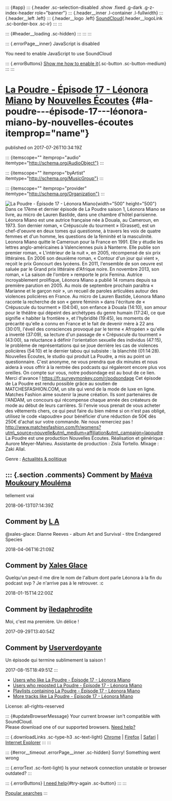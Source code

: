 ::: {#app}
::: {.header .sc-selection-disabled .show .fixed .g-dark .g-z-index-header role="banner"}
::: {.header__inner .l-container .l-fullwidth}
::: {.header__left .left}
::: {.header__logo .left}
[SoundCloud](/ "Home"){.header__logoLink .sc-border-box .sc-ir}
:::
:::

::: {#header__loading .sc-hidden}
:::
:::
:::

::: {.errorPage__inner}
JavaScript is disabled

You need to enable JavaScript to use SoundCloud

::: {.errorButtons}
[Show me how to enable it](http://www.enable-javascript.com/){.sc-button
.sc-button-medium}
:::
:::

[La Poudre - Épisode 17 - Léonora Miano](/nouvelles-ecoutes/la-poudre-episode-17-leonora-miano) by [Nouvelles Écoutes](/nouvelles-ecoutes) {#la-poudre---épisode-17---léonora-miano-by-nouvelles-écoutes itemprop="name"}
==========================================================================================================================================

published on 2017-07-26T10:34:19Z

::: {itemscope="" itemprop="audio" itemtype="http://schema.org/AudioObject"}
:::

::: {itemscope="" itemprop="byArtist" itemtype="http://schema.org/MusicGroup"}
:::

::: {itemscope="" itemprop="provider" itemtype="http://schema.org/Organization"}
:::

![La Poudre - Épisode 17 - Léonora
Miano](https://i1.sndcdn.com/artworks-000235249075-ivo7h8-t500x500.jpg){width="500"
height="500"} Dans ce 17ème et dernier épisode de La Poudre saison 1,
Léonora Miano se livre, au micro de Lauren Bastide, dans une chambre
d\'hôtel parisienne. Léonora Miano est une autrice française née à
Douala, au Cameroun, en 1973. Son dernier roman, « Crépuscule du
tourment » (Grasset), est un chef-d'oeuvre en deux tomes qui questionne,
à travers les voix de quatre femmes et d'un homme, les questions de la
féminité et la masculinité. Leonora Miano quitte le Cameroun pour la
France en 1991. Elle y étudie les lettres anglo-américaines à
Valenciennes puis à Nanterre. Elle publie son premier roman, «
L'intérieur de la nuit », en 2005, récompensé de six prix littéraires.
En 2006 son deuxième roman, « Contour d'un jour qui vient », reçoit le
prix Goncourt des lycéens. En 2011, l'ensemble de son oeuvre est saluée
par le Grand prix littéraire d\'Afrique noire. En novembre 2013, son
roman, « La saison de l'ombre » remporte le prix Femina. Autrice
incroyablement prolifique, Léonora Miano a publié 14 romans depuis sa
première parution en 2005. Au mois de septembre prochain paraîtra «
Marianne et le garçon noir », un recueil de paroles articulées autour
des violences policières en France. Au micro de Lauren Bastide, Léonora
Miano raconte la recherche de son « genre féminin » dans l'écriture de «
Crépuscule du tourment » (04:04), son enfance à Douala (14:10), son
amour pour le théâtre qui dépeint des archétypes du genre humain
(17:24), ce que signifie « habiter la frontière », et l'hybridité
(19:45), les moments de précarité qu'elle a connu en France et le fait
de devenir mère à 22 ans (30:01), l'éveil des consciences provoqué par
le terme « Afropéen » qu'elle a inventé (37:09), sa lecture d'un passage
de « Crépuscule du tourment » (43:00), sa reluctance à définir
l'orientation sexuelle des individus (47:15), le problème de
représentations qui se joue derrière les cas de violences policières
(54:10) et le dernier tabou qui subsiste : la blanchité (01:14:28).
Nouvelles Écoutes, le studio qui produit La Poudre, a mis au point un
questionnaire. C'est anonyme, ne vous prendra que dix minutes et nous
aidera à vous offrir à la rentrée des podcasts qui régaleront encore
plus vos oreilles. On compte sur vous, notre podsondage est au bout de
ce lien. Merci d'avance ! https://fr.surveymonkey.com/r/podsondage Cet
épisode de La Poudre est rendu possible grâce au soutien de
MATCHESFASHION.COM, un site qui vend de la mode de luxe en ligne.
Matches Fashion aime soutenir la jeune création. Ils sont partenaires de
l'ANDAM, un concours qui récompense chaque année des créateurs de mode
au début de leurs carrières. Si l'envie vous prenait de vous acheter des
vêtements chers, ce qui peut faire du bien même si on n'est pas obligé,
utilisez le code «lapoudre» pour bénéficier d'une réduction de 50€ dès
250€ d'achat sur votre commande. Ne nous remerciez pas !
http://www.matchesfashion.com/fr/womens?utm\_source=nouvelle&utm\_medium=affiliation&utm\_campaign=lapoudre
La Poudre est une production Nouvelles Écoutes. Réalisation et générique
: Aurore Meyer-Mahieu. Assistante de production : Zisla Tortello. Mixage
: Zaki Allal.

Genre
:   [Actualités & politique](/tags/Actualités%20&%20politique)

::: {.section .comments}
Comment by [Maéva Moukoury Mouléma](/maeva-moukoury-moulema)
------------------------------------------------------------

tellement vrai

2018-06-13T07:14:39Z

Comment by [L A](/l_l_a)
------------------------

\@xales-glace: Dianne Reeves - album Art and Survival - titre Endangered
Species

2018-04-06T16:21:09Z

Comment by [Xales Glace](/xales-glace)
--------------------------------------

Quelqu\'un peut-il me dire le nom de l\'album dont parle Léonora à la
fin du podcast svp ? Je n\'arrive pas à le retrouver. :c

2018-01-15T14:22:00Z

Comment by [îledaphrodite](/ledaphrodite)
-----------------------------------------

Moi, c\'est ma première. Un délice !

2017-09-29T13:40:54Z

Comment by [Userverdoyante](/userverdoyante)
--------------------------------------------

Un épisode qui termine sublimement la saison !

2017-08-15T18:49:51Z
:::

-   [Users who like La Poudre - Épisode 17 - Léonora
    Miano](/nouvelles-ecoutes/la-poudre-episode-17-leonora-miano/likes)
-   [Users who reposted La Poudre - Épisode 17 - Léonora
    Miano](/nouvelles-ecoutes/la-poudre-episode-17-leonora-miano/reposts)
-   [Playlists containing La Poudre - Épisode 17 - Léonora
    Miano](/nouvelles-ecoutes/la-poudre-episode-17-leonora-miano/sets)
-   [More tracks like La Poudre - Épisode 17 - Léonora
    Miano](/nouvelles-ecoutes/la-poudre-episode-17-leonora-miano/recommended)

License: all-rights-reserved

::: {#updateBrowserMessage}
Your current browser isn\'t compatible with SoundCloud.\
Please download one of our supported browsers. [Need
help?](https://help.soundcloud.com/hc/articles/115003564308-Technical-requirements)

::: {.downloadLinks .sc-type-h3 .sc-text-light}
[Chrome](http://google.com/chrome "Chrome") \|
[Firefox](http://firefox.com "Firefox") \|
[Safari](http://apple.com/safari "Safari") \| [Internet
Explorer](http://windows.microsoft.com/ie "Internet Explorer")
:::
:::

::: {#error__timeout .errorPage__inner .sc-hidden}
Sorry! Something went wrong

::: {.errorText .sc-font-light}
Is your network connection unstable or browser outdated?
:::

::: {.errorButtons}
[I need help](https://help.soundcloud.com){#try-again .sc-button}
:::
:::

[Popular searches](/popular/searches "Popular searches")
:::

